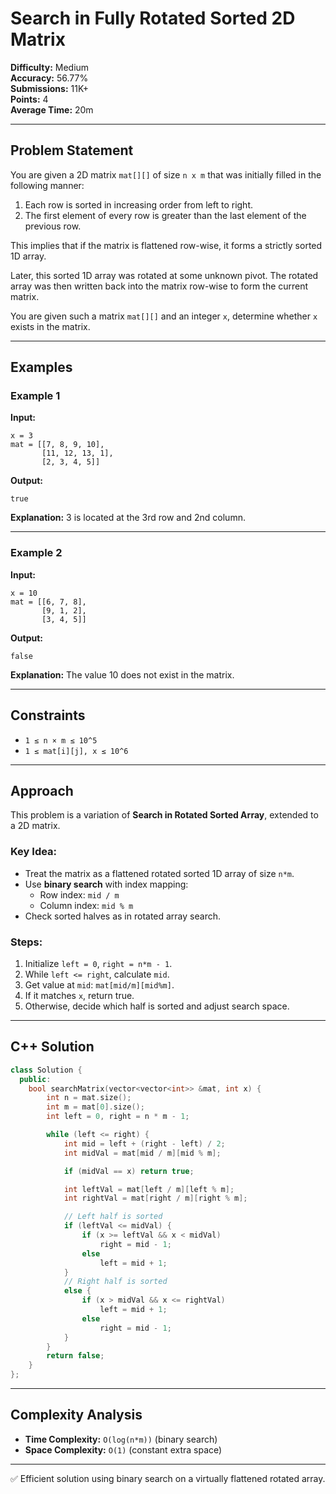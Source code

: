 # Search in Fully Rotated Sorted 2D Matrix

**Difficulty:** Medium  
**Accuracy:** 56.77%  
**Submissions:** 11K+  
**Points:** 4  
**Average Time:** 20m

---

## Problem Statement
You are given a 2D matrix `mat[][]` of size `n x m` that was initially filled in the following manner:

1. Each row is sorted in increasing order from left to right.
2. The first element of every row is greater than the last element of the previous row.

This implies that if the matrix is flattened row-wise, it forms a strictly sorted 1D array.

Later, this sorted 1D array was rotated at some unknown pivot. The rotated array was then written back into the matrix row-wise to form the current matrix.

You are given such a matrix `mat[][]` and an integer `x`, determine whether `x` exists in the matrix.

---

## Examples

### Example 1
**Input:**  
```
x = 3
mat = [[7, 8, 9, 10],
       [11, 12, 13, 1],
       [2, 3, 4, 5]]
```
**Output:**
```
true
```
**Explanation:** 3 is located at the 3rd row and 2nd column.

---

### Example 2
**Input:**  
```
x = 10
mat = [[6, 7, 8],
       [9, 1, 2],
       [3, 4, 5]]
```
**Output:**
```
false
```
**Explanation:** The value 10 does not exist in the matrix.

---

## Constraints
- `1 ≤ n × m ≤ 10^5`
- `1 ≤ mat[i][j], x ≤ 10^6`

---

## Approach
This problem is a variation of **Search in Rotated Sorted Array**, extended to a 2D matrix.

### Key Idea:
- Treat the matrix as a flattened rotated sorted 1D array of size `n*m`.
- Use **binary search** with index mapping:
  - Row index: `mid / m`
  - Column index: `mid % m`
- Check sorted halves as in rotated array search.

### Steps:
1. Initialize `left = 0`, `right = n*m - 1`.
2. While `left <= right`, calculate `mid`.
3. Get value at `mid`: `mat[mid/m][mid%m]`.
4. If it matches `x`, return true.
5. Otherwise, decide which half is sorted and adjust search space.

---

## C++ Solution
```cpp
class Solution {
  public:
    bool searchMatrix(vector<vector<int>> &mat, int x) {
        int n = mat.size();
        int m = mat[0].size();
        int left = 0, right = n * m - 1;

        while (left <= right) {
            int mid = left + (right - left) / 2;
            int midVal = mat[mid / m][mid % m];

            if (midVal == x) return true;

            int leftVal = mat[left / m][left % m];
            int rightVal = mat[right / m][right % m];

            // Left half is sorted
            if (leftVal <= midVal) {
                if (x >= leftVal && x < midVal)
                    right = mid - 1;
                else
                    left = mid + 1;
            } 
            // Right half is sorted
            else {
                if (x > midVal && x <= rightVal)
                    left = mid + 1;
                else
                    right = mid - 1;
            }
        }
        return false;
    }
};
```

---

## Complexity Analysis
- **Time Complexity:** `O(log(n*m))` (binary search)
- **Space Complexity:** `O(1)` (constant extra space)

---

✅ Efficient solution using binary search on a virtually flattened rotated array.
